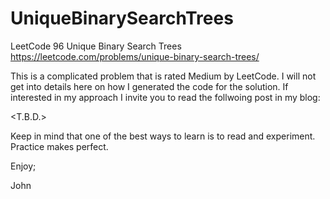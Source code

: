# UniqueBinarySearchTrees
LeetCode 96 Unique Binary Search Trees
https://leetcode.com/problems/unique-binary-search-trees/

This is a complicated problem that is rated Medium by LeetCode.
I will not get into details here on how I generated the code 
for the solution. If interested in my approach I invite you to
read the follwoing post in my blog:

<T.B.D.>

Keep in mind that one of the best ways to learn is to read and experiment.
Practice makes perfect.

Enjoy;

John
